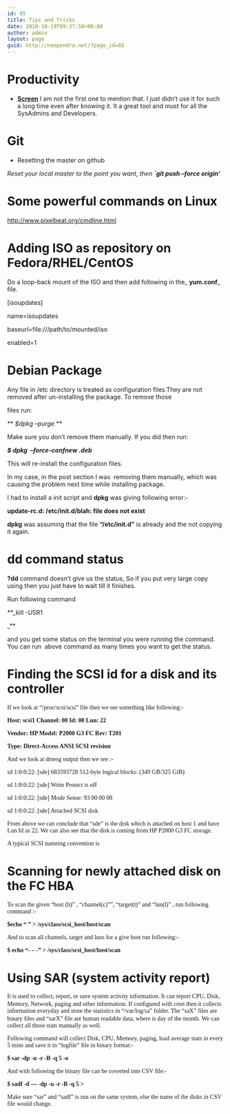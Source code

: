 ```yaml
---
id: 85
title: Tips and Tricks
date: 2010-10-19T09:37:58+00:00
author: admin
layout: page
guid: http://neependra.net/?page_id=85
---
```

# Productivity

  * [**Screen**](http://aperiodic.net/screen/) I am not the first one to mention that. I just didn&#8217;t use it for such a long time even after knowing it. It a great tool and must for all the  SysAdmins and Developers.

# Git

  * Resetting the master on github

<a name="msg_811e10e7f32e0956"></a>_Reset your local master to the point you want, then **\`git push &#8211;force origin&#8217;**_

# **Some powerful commands on Linux**

http://www.pixelbeat.org/cmdline.html

# Adding ISO as repository on Fedora/RHEL/CentOS

Do a loop-back mount of the ISO and then add following in the_ **yum.conf**_ file.
  
[isoupdates]
  
name=isoupdates
  
baseurl=file:///path/to/mounted/iso
  
enabled=1

# Debian Package

Any file in /etc directory is treated as configuration files.They are not removed after un-installing the package. To remove those
  
files run:
  
** _$dpkg &#8211;purge <package name>_**
  
Make sure you don&#8217;t remove them manually. If you did then run:
  
**_$ dpkg  &#8211;force-confnew <package>.deb_**
  
This will re-install the configuration files.
  
In my case, in the post section I was  removing them manually, which was causing the problem next time while installing package.
  
I had to install a init script and **dpkg** was giving following error:-
  
**update-rc.d: /etc/init.d/blah: file does not exist**
  
**dpkg** was assuming that the file **&#8220;/etc/init.d&#8221;** is already and the not copying it again.

# dd command status

**?dd** command doesn&#8217;t give us the status, So if you put very large copy using then you just have to wait till it finishes.
  
Run following command
  
**_kill -USR1 <pid of dd process>
  
_** 
  
and you get some status on the terminal you were running the command. You can run  above command as many times you want to get the status.

# 

# Finding the SCSI id for a disk and its controller

<span style="font-family: 'Times New Roman', serif;">If we look at &#8220;/proc/scsi/scsi&#8221; file then we see something like following:-</span>
  
<span style="font-family: 'Times New Roman', serif;"><strong>Host: scsi1 Channel: 00 Id: 00 Lun: 22</strong></span>
  
<span style="font-family: 'Times New Roman', serif;"><strong>Vendor: HP Model: P2000 G3 FC Rev: T201</strong></span>
  
<span style="font-family: 'Times New Roman', serif;"><strong>Type: Direct-Access ANSI SCSI revision</strong></span>
  
<span style="font-family: 'Times New Roman', serif;">And we look at dmesg output then we see :-</span>
  
<span style="font-family: 'Times New Roman', serif;">sd 1:0:0:22: [sde] 683593728 512-byte logical blocks: (349 GB/325 GiB)</span>
  
<span style="font-family: 'Times New Roman', serif;">sd 1:0:0:22: [sde] Write Protect is off</span>
  
<span style="font-family: 'Times New Roman', serif;">sd 1:0:0:22: [sde] Mode Sense: 93 00 00 08</span>
  
<span style="font-family: 'Times New Roman', serif;">sd 1:0:0:22: [sde] Attached SCSI disk</span>
  
<span style="font-family: 'Times New Roman', serif;">From above we can conclude that &#8220;sde&#8221; is the disk which is attached on host 1 and have Lun Id as 22. We can also see that the disk is coming from HP P2000 G3 FC storage. </span>
  
<span style="font-family: 'Times New Roman', serif;">A typical SCSI nameing convention is</span>
  
<span style="font-family: 'Times New Roman', serif;"><host> <channel> <target> <lun></span>

# 

# Scanning for newly attached disk on the FC HBA

<span style="font-family: 'Times New Roman', serif;">To scan the given &#8220;host (h)&#8221; , &#8220;channel(c)&#8221;&#8221;, &#8220;target(t)&#8221; and &#8220;lun(l)&#8221; , run following command :-</span>
  
<span style="font-family: 'Times New Roman', serif;"><strong>$</strong></span><span style="font-family: 'Times New Roman', serif;"><strong>echo &#8220;<c> <t> <l>&#8221; > /sys/class/scsi_host/host<h>/scan</strong></span>
  
<span style="font-family: 'Times New Roman', serif;">And to scan all channels, target and luns for a give host run following:-</span>
  
<span style="font-family: 'Times New Roman', serif;"><strong>$ echo &#8220;- &#8211; -&#8221; > /sys/class/scsi_host/host<h>/scan</strong></span>

# 

# Using SAR (system activity report)

<span style="font-family: 'Times New Roman', serif;">It is used to collect, report, or save system activity information. It can report CPU, Disk, Memory, Network, paging and other information.</span> <span style="font-family: 'Times New Roman', serif;">If configured with </span><span style="font-family: 'Times New Roman', serif;"><em>cron</em></span> <span style="font-family: 'Times New Roman', serif;">then it collects information everyday and store the statistics in &#8220;/var/log/sa&#8221; folder. The &#8220;saX&#8221; files are binary files and &#8220;sarX&#8221; file are human readable data, where is day of the month.</span> <span style="font-family: 'Times New Roman', serif;">We can collect all those stats manually as well.</span>
  
<span style="font-family: 'Times New Roman', serif;">Following command will collect Disk, CPU, Memory, paging, load average stats in every 5 mins and save it in &#8220;logfile&#8221; file in binary format:-</span>
  
<strong style="font-family: 'Times New Roman', serif;">$ sar -dp -u -r -B -q 5 -o <logfile></strong>
  
<span style="font-family: 'Times New Roman', serif;">And with following the binary file can be coverted into CSV file:-</span>
  
<span style="font-family: 'Times New Roman', serif;"><strong>$ sadf -d &#8212; -dp -u -r -B -q 5 <logfile> > <csvfile></strong></span>
  
<span style="font-family: 'Times New Roman', serif;">Make sure &#8220;sar&#8221; and &#8220;sadf&#8221; is run on the same system, else the name of the disks in CSV file would change.</span>
  
&nbsp;